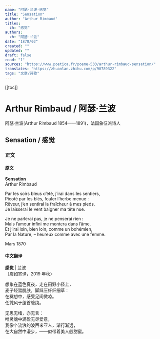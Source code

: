 ```yaml
---
name: "阿瑟·兰波-感觉"
title: "Sensation"
author: "Arthur Rimbaud"
titles:
  zh: "感觉"
authors:
  zh: "阿瑟·兰波"
date: "1870/03"
created: ""
updated: ""
draft: false
read: "1"
sources: "https://www.poetica.fr/poeme-533/arthur-rimbaud-sensation/"
translates: "https://zhuanlan.zhihu.com/p/90789322"
tags: "文章/诗歌"
---
```


[[toc]]

# Arthur Rimbaud / 阿瑟·兰波

阿瑟·兰波(Arthur Rimbaud 1854——1891)，法国象征派诗人

## Sensation / 感觉

### 正文

<!-- tabs:start -->

#### **原文**

**Sensation**  
Arthur Rimbaud  

Par les soirs bleus d’été, j’irai dans les sentiers,  
Picoté par les blés, fouler l’herbe menue :  
Rêveur, j’en sentirai la fraîcheur à mes pieds.  
Je laisserai le vent baigner ma tête nue.  

Je ne parlerai pas, je ne penserai rien :  
Mais l’amour infini me montera dans l’âme,  
Et j’irai loin, bien loin, comme un bohémien,  
Par la Nature, – heureux comme avec une femme.  

Mars 1870  

#### **中文翻译**

**感觉** | 兰波  
（庾如寄译，2019 年秋）  

想象在蓝色夏夜，走在田野小径上，  
麦子轻蜇肌肤，脚踩压纤纤细草：  
在冥想中，感受足间微凉。  
任凭风于蓬首缠绕。  

无思无绪，亦无言：  
唯灵魂中满盈无尽爱意，  
我像个流浪的波西米亚人，渐行渐远，  
在大自然中漫步，——似带着美人般甜蜜。  

<!-- tabs:end -->
